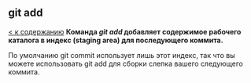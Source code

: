 ## git add
[< к содержанию](/.readme.md)
**Команда *git add* добавляет содержимое рабочего каталога в индекс (staging area) для последующего коммита.**

 По умолчанию git commit использует лишь этот индекс, так что вы можете использовать git add для сборки слепка вашего следующего коммита.